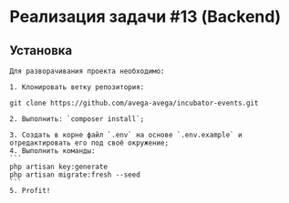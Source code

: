 # Реализация задачи #13 (Backend)


## Установка

    Для разворачивания проекта необходимо:
        
    1. Клонировать ветку репозитория:
   ```
   git clone https://github.com/avega-avega/incubator-events.git
   ```
    2. Выполнить: `composer install`;
    
    3. Создать в корне файл `.env` на основе `.env.example` и отредактировать его под своё окружение; 
    4. Выполнить команды: 
    ```
    php artisan key:generate
    php artisan migrate:fresh --seed
    ```
    5. Profit! 